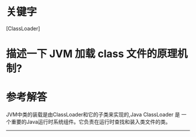 # 关键字

[ClassLoader]

# 描述一下 JVM 加载 class 文件的原理机制?

# 参考解答

JVM中类的装载是由ClassLoader和它的子类来实现的,Java ClassLoader 是
一个重要的Java运行时系统组件。它负责在运行时查找和装入类文件的类。

---